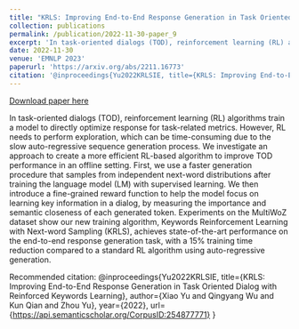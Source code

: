 ```yaml
---
title: "KRLS: Improving End-to-End Response Generation in Task Oriented Dialog with Reinforced Keywords Learning"
collection: publications
permalink: /publication/2022-11-30-paper_9
excerpt: 'In task-oriented dialogs (TOD), reinforcement learning (RL) algorithms train a model to directly optimize response for task-related metrics. However, RL needs to perform exploration, which can be time-consuming due to the slow auto-regressive sequence generation process. We investigate an approach to create a more efficient RL-based algorithm to improve TOD performance in an offline setting. First, we use a faster generation procedure that samples from independent next-word distributions after training the language model (LM) with supervised learning. We then introduce a fine-grained reward function to help the model focus on learning key information in a dialog, by measuring the importance and semantic closeness of each generated token. Experiments on the MultiWoZ dataset show our new training algorithm, Keywords Reinforcement Learning with Next-word Sampling (KRLS), achieves state-of-the-art performance on the end-to-end response generation task, with a 15% training time reduction compared to a standard RL algorithm using auto-regressive generation.'
date: 2022-11-30
venue: 'EMNLP 2023'
paperurl: 'https://arxiv.org/abs/2211.16773'
citation: '@inproceedings{Yu2022KRLSIE, title={KRLS: Improving End-to-End Response Generation in Task Oriented Dialog with Reinforced Keywords Learning}, author={Xiao Yu and Qingyang Wu and Kun Qian and Zhou Yu}, year={2022}, url={https://api.semanticscholar.org/CorpusID:254877771} }'
---
```


<a href='https://arxiv.org/abs/2211.16773'>Download paper here</a>

In task-oriented dialogs (TOD), reinforcement learning (RL) algorithms train a model to directly optimize response for task-related metrics. However, RL needs to perform exploration, which can be time-consuming due to the slow auto-regressive sequence generation process. We investigate an approach to create a more efficient RL-based algorithm to improve TOD performance in an offline setting. First, we use a faster generation procedure that samples from independent next-word distributions after training the language model (LM) with supervised learning. We then introduce a fine-grained reward function to help the model focus on learning key information in a dialog, by measuring the importance and semantic closeness of each generated token. Experiments on the MultiWoZ dataset show our new training algorithm, Keywords Reinforcement Learning with Next-word Sampling (KRLS), achieves state-of-the-art performance on the end-to-end response generation task, with a 15% training time reduction compared to a standard RL algorithm using auto-regressive generation.

Recommended citation: @inproceedings{Yu2022KRLSIE, title={KRLS: Improving End-to-End Response Generation in Task Oriented Dialog with Reinforced Keywords Learning}, author={Xiao Yu and Qingyang Wu and Kun Qian and Zhou Yu}, year={2022}, url={https://api.semanticscholar.org/CorpusID:254877771} }